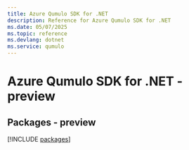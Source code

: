 ```yaml
---
title: Azure Qumulo SDK for .NET
description: Reference for Azure Qumulo SDK for .NET
ms.date: 05/07/2025
ms.topic: reference
ms.devlang: dotnet
ms.service: qumulo
---
```

# Azure Qumulo SDK for .NET - preview
## Packages - preview
[!INCLUDE [packages](qumulo-index.md)]